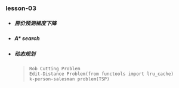 ### lesson-03
* ##### 房价预测梯度下降
* ##### A* search
* ##### 动态规划
  >     Rob Cutting Problem
  >     Edit-Distance Problem(from functools import lru_cache)
  >     k-person-salesman problem(TSP)


